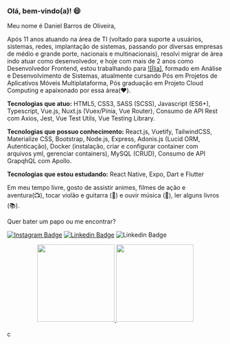### Olá, bem-vindo(a)! :smile:

Meu nome é Daniel Barros de Oliveira, 

Após 11 anos atuando na área de TI (voltado para suporte a usuários, sistemas, redes, implantação de sistemas, passando por diversas empresas de médio e grande porte, nacionais e multinacionais), resolvi migrar de área indo atuar como desenvolvedor, e hoje com mais de 2 anos como Desenvolvedor Frontend, estou trabalhando para [![Ília]](https://ilia.digital), formado em Análise e Desenvolvimento de Sistemas, atualmente cursando Pós em Projetos de Aplicativos Móveis Multiplataforma, Pós graduação em Projeto Cloud Computing e apaixonado por essa área(:heart:).

**Tecnologias que atuo:** HTML5, CSS3, SASS (SCSS), Javascript (ES6+), Typescript, Vue.js, Nuxt.js (Vuex/Pinia, Vue Router), Consumo de API Rest com Axios, Jest, Vue Test Utils, Vue Testing Library.

**Tecnologias que possuo conhecimento:** React.js, Vuetify, TailwindCSS, Materialize CSS, Bootstrap, Node.js, Express, Adonis.js (Lucid ORM, Autenticação), Docker (instalação, criar e configurar container com arquivos yml, gerenciar containers), MySQL (CRUD), Consumo de API GrapqhQL com Apollo.

**Tecnologias que estou estudando:** React Native, Expo, Dart e Flutter

Em meu tempo livre, gosto de assistir animes, filmes de ação e aventura(:tv:), tocar violão e guitarra (:guitar:) e ouvir música (:musical_note:), ler alguns livros (:books:).

Quer bater um papo ou me encontrar?

[![Instagram Badge](https://img.shields.io/badge/-Instagram-red?style=flat-square&labelColor=red&logo=instagram&logoColor=white&link=https://www.instagram.com/danieloliveira_dev/)](https://www.instagram.com/danieloliveira_dev/)
[![Linkedin Badge](https://img.shields.io/badge/-LinkedIn-blue?style=flat-square&logo=Linkedin&logoColor=white&link=https://www.linkedin.com/in/danielbarrosdeoliveira/)](https://www.linkedin.com/in/danielbarrosdeoliveira/)
![Linkedin Badge](https://img.shields.io/static/v1?label=email&message=danielbarrosdeoliveira@outlook.com&color=blue)

<div align="center">
  <a href="https://github.com/danielbarrosdeoliveira">
  <img height="180em" src="https://github-readme-stats.vercel.app/api?username=danielbarrosdeoliveira&show_icons=true&theme=dark&include_all_commits=true&count_private=true"/>
  <img height="180em" src="https://github-readme-stats.vercel.app/api/top-langs/?username=danielbarrosdeoliveira&layout=compact&langs_count=7&theme=dark"/>
</div>
<br />
<div align="start"  height="100px">
  <img  height="15px" src="https://viewscount.vercel.app/get/@danielbarrosdeoliveira" alt="contador de visitas no perfil" />
</div>
